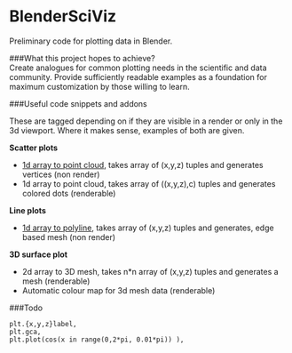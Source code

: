 BlenderSciViz
=============

Preliminary code for plotting data in Blender.

###What this project hopes to achieve?  
Create analogues for common plotting needs in the scientific and data community. Provide sufficiently readable 
examples as a foundation for maximum customization by those willing to learn.

###Useful code snippets and addons

These are tagged depending on if they are visible in a render or only in the 3d viewport. Where it makes sense, examples of both are given.

**Scatter plots**
- [1d array to point cloud](https://github.com/zeffii/BlenderSciViz/blob/master/point_cloud_verts_only.py), takes array of (x,y,z) tuples and generates vertices (non render)
- 1d array to point cloud, takes array of ((x,y,z),c) tuples and generates colored dots (renderable)
 
**Line plots**
- [1d array to polyline](https://github.com/zeffii/BlenderSciViz/blob/master/intro_script.py), takes array of (x,y,z) tuples and generates, edge based mesh (non render)

**3D surface plot**
- 2d array to 3D mesh, takes n*n array of (x,y,z) tuples and generates a mesh (renderable)
- Automatic colour map for 3d mesh data (renderable)

###Todo

    plt.{x,y,z}label,   
    plt.gca, 
    plt.plot(cos(x in range(0,2*pi, 0.01*pi)) ),
